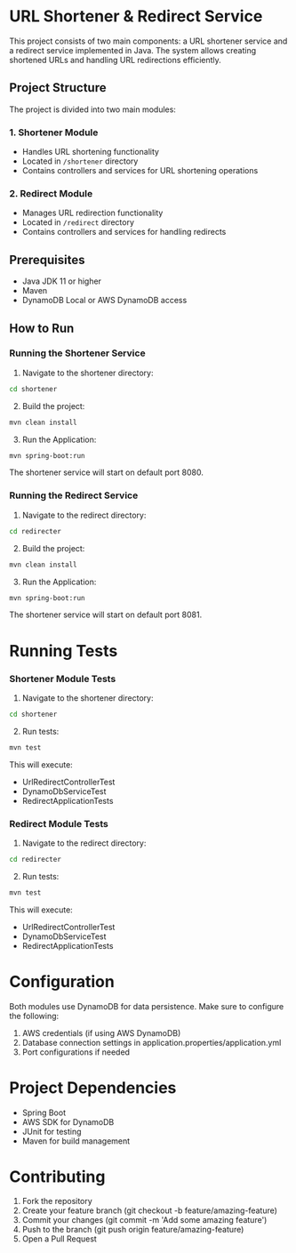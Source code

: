 # URL Shortener & Redirect Service

This project consists of two main components: a URL shortener service and a redirect service implemented in Java. The system allows creating shortened URLs and handling URL redirections efficiently.

## Project Structure

The project is divided into two main modules:

### 1. Shortener Module
- Handles URL shortening functionality
- Located in `/shortener` directory
- Contains controllers and services for URL shortening operations

### 2. Redirect Module  
- Manages URL redirection functionality
- Located in `/redirect` directory
- Contains controllers and services for handling redirects

## Prerequisites

- Java JDK 11 or higher
- Maven
- DynamoDB Local or AWS DynamoDB access

## How to Run

### Running the Shortener Service

1. Navigate to the shortener directory:
```bash
cd shortener
```
2. Build the project:
```bash
mvn clean install
```
3. Run the Application:
```bash
mvn spring-boot:run
```
The shortener service will start on default port 8080.

### Running the Redirect Service

1. Navigate to the redirect directory:
```bash
cd redirecter
```
2. Build the project:
```bash
mvn clean install
```
3. Run the Application:
```bash
mvn spring-boot:run
```
The shortener service will start on default port 8081.

# Running Tests

### Shortener Module Tests

1. Navigate to the shortener directory:
```bash
cd shortener
```
2. Run tests:
```bash
mvn test
```

This will execute:

* UrlRedirectControllerTest
* DynamoDbServiceTest
* RedirectApplicationTests

### Redirect Module Tests

1. Navigate to the redirect directory:
```bash
cd redirecter
```
2. Run tests:
```bash
mvn test
```

This will execute:

* UrlRedirectControllerTest
* DynamoDbServiceTest
* RedirectApplicationTests

# Configuration
Both modules use DynamoDB for data persistence. Make sure to configure the following:

1. AWS credentials (if using AWS DynamoDB)
2. Database connection settings in application.properties/application.yml
3. Port configurations if needed

# Project Dependencies
* Spring Boot
* AWS SDK for DynamoDB
* JUnit for testing
* Maven for build management
  
# Contributing

1. Fork the repository
2. Create your feature branch (git checkout -b feature/amazing-feature)
3. Commit your changes (git commit -m 'Add some amazing feature')
4. Push to the branch (git push origin feature/amazing-feature)
5. Open a Pull Request

